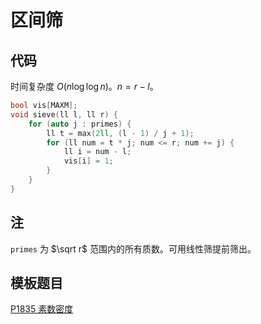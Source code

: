# 区间筛

## 代码

时间复杂度 $O(n \log \log n)$。$n = r-l$。

```cpp
bool vis[MAXM];
void sieve(ll l, ll r) {
    for (auto j : primes) {
        ll t = max(2ll, (l - 1) / j + 1);
        for (ll num = t * j; num <= r; num += j) {
            ll i = num - l;
            vis[i] = 1;
        }
    }
}
```

## 注

`primes` 为 $\sqrt r$ 范围内的所有质数。可用线性筛提前筛出。

## 模板题目

[P1835 素数密度](https://www.luogu.com.cn/problem/P1835)